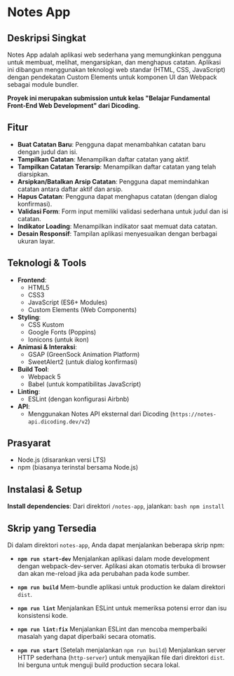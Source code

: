 # Notes App

## Deskripsi Singkat

Notes App adalah aplikasi web sederhana yang memungkinkan pengguna untuk membuat, melihat, mengarsipkan, dan menghapus catatan. Aplikasi ini dibangun menggunakan teknologi web standar (HTML, CSS, JavaScript) dengan pendekatan Custom Elements untuk komponen UI dan Webpack sebagai module bundler.

**Proyek ini merupakan submission untuk kelas "Belajar Fundamental Front-End Web Development" dari Dicoding.**

## Fitur

-   **Buat Catatan Baru**: Pengguna dapat menambahkan catatan baru dengan judul dan isi.
-   **Tampilkan Catatan**: Menampilkan daftar catatan yang aktif.
-   **Tampilkan Catatan Terarsip**: Menampilkan daftar catatan yang telah diarsipkan.
-   **Arsipkan/Batalkan Arsip Catatan**: Pengguna dapat memindahkan catatan antara daftar aktif dan arsip.
-   **Hapus Catatan**: Pengguna dapat menghapus catatan (dengan dialog konfirmasi).
-   **Validasi Form**: Form input memiliki validasi sederhana untuk judul dan isi catatan.
-   **Indikator Loading**: Menampilkan indikator saat memuat data catatan.
-   **Desain Responsif**: Tampilan aplikasi menyesuaikan dengan berbagai ukuran layar.

## Teknologi & Tools

-   **Frontend**:
    -   HTML5
    -   CSS3
    -   JavaScript (ES6+ Modules)
    -   Custom Elements (Web Components)
-   **Styling**:
    -   CSS Kustom
    -   Google Fonts (Poppins)
    -   Ionicons (untuk ikon)
-   **Animasi & Interaksi**:
    -   GSAP (GreenSock Animation Platform)
    -   SweetAlert2 (untuk dialog konfirmasi)
-   **Build Tool**:
    -   Webpack 5
    -   Babel (untuk kompatibilitas JavaScript)
-   **Linting**:
    -   ESLint (dengan konfigurasi Airbnb)
-   **API**:
    -   Menggunakan Notes API eksternal dari Dicoding (`https://notes-api.dicoding.dev/v2`)

## Prasyarat

-   Node.js (disarankan versi LTS)
-   npm (biasanya terinstal bersama Node.js)

## Instalasi & Setup

**Install dependencies**:
    Dari direktori `/notes-app`, jalankan:
    ```bash
    npm install
    ```

## Skrip yang Tersedia

Di dalam direktori `notes-app`, Anda dapat menjalankan beberapa skrip npm:

-   **`npm run start-dev`**
    Menjalankan aplikasi dalam mode development dengan webpack-dev-server. Aplikasi akan otomatis terbuka di browser dan akan me-reload jika ada perubahan pada kode sumber.

-   **`npm run build`**
    Mem-bundle aplikasi untuk production ke dalam direktori `dist`.

-   **`npm run lint`**
    Menjalankan ESLint untuk memeriksa potensi error dan isu konsistensi kode.

-   **`npm run lint:fix`**
    Menjalankan ESLint dan mencoba memperbaiki masalah yang dapat diperbaiki secara otomatis.

-   **`npm run start`**
    (Setelah menjalankan `npm run build`) Menjalankan server HTTP sederhana (`http-server`) untuk menyajikan file dari direktori `dist`. Ini berguna untuk menguji build production secara lokal.
